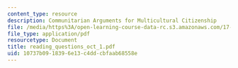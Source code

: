 ```yaml
---
content_type: resource
description: Communitarian Arguments for Multicultural Citizenship
file: /media/https%3A/open-learning-course-data-rc.s3.amazonaws.com/17-042-citizenship-and-pluralism-fall-2003/10737b0918396e13c4ddcbfaab68558e_reading_questions_oct_1.pdf
file_type: application/pdf
resourcetype: Document
title: reading_questions_oct_1.pdf
uid: 10737b09-1839-6e13-c4dd-cbfaab68558e
---
```

